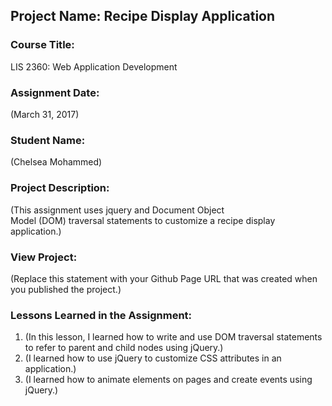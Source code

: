 ## Project Name:  Recipe Display Application

### Course Title:
LIS 2360:  Web Application Development

### Assignment Date:  
(March 31, 2017)

### Student Name:  
(Chelsea Mohammed)

### Project Description:
(This assignment uses jquery and Document Object	
Model (DOM) traversal statements to customize a recipe display application.)

### View Project:
(Replace this statement with your Github Page URL that was created when you 
 published the project.)

### Lessons Learned in the Assignment:
1. (In this lesson, I learned how to write and use DOM traversal statements to refer to parent and child nodes using jQuery.)
2. (I learned how to use jQuery to customize CSS attributes in an application.)
3. (I learned how to animate elements on pages and create events using jQuery.)
